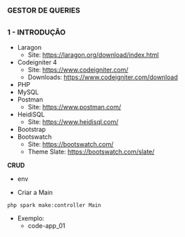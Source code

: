 ##
### GESTOR DE QUERIES
##


### 1 - INTRODUÇÃO

- Laragon
    - Site: https://laragon.org/download/index.html
- Codeigniter 4
    - Site: https://www.codeigniter.com/
    - Downloads: https://www.codeigniter.com/download
- PHP 
- MySQL 
- Postman
    - Site: https://www.postman.com/
- HeidiSQL
    - Site: https://www.heidisql.com/
- Bootstrap
- Bootswatch
    - Site: https://bootswatch.com/
    - Theme Slate: https://bootswatch.com/slate/



**CRUD**

 - env

- Criar a Main
```
php spark make:controller Main
```

- Exemplo:
    - code-app_01


























